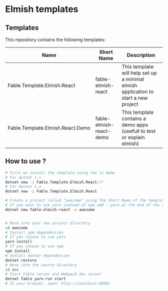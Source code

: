 # Elmish templates

## Templates

This repository contains the following templates:

| Name  | Short Name | Description  |
|---|---|---|
| Fable.Template.Elmish.React | fable-elmish-react | This template will help set up a minimal elmish application to start a new project |
| Fable.Template.Elmish.React.Demo | fable-elmish-react-demo | This template contains a demo apps (usefull to test or explain elmish) |

## How to use ?

```bash
# First we install the template using the is Name
# For dotnet 1.x
dotnet new -i Fable.Template.Elmish.React::*
# For dotnet 2.x
dotnet new -i Fable.Template.Elmish.React

# Create a project called "awesome" using the Short Name of the template
# If you want to use yarn instead of npm add --yarn at the end of the command
dotnet new fable-elmish-react -n awesome


# Move into your new project directory
cd awesome
# Install npm dependencies
# If you choose to use yarn
yarn install
# If you choose to use npm
npm install
# Install dotnet dependencies
dotnet restore
# Move into the source directory
cd src
# Start Fable server and Webpack dev server
dotnet fable yarn-run start
# In your browser, open: http://localhost:8080/
```
